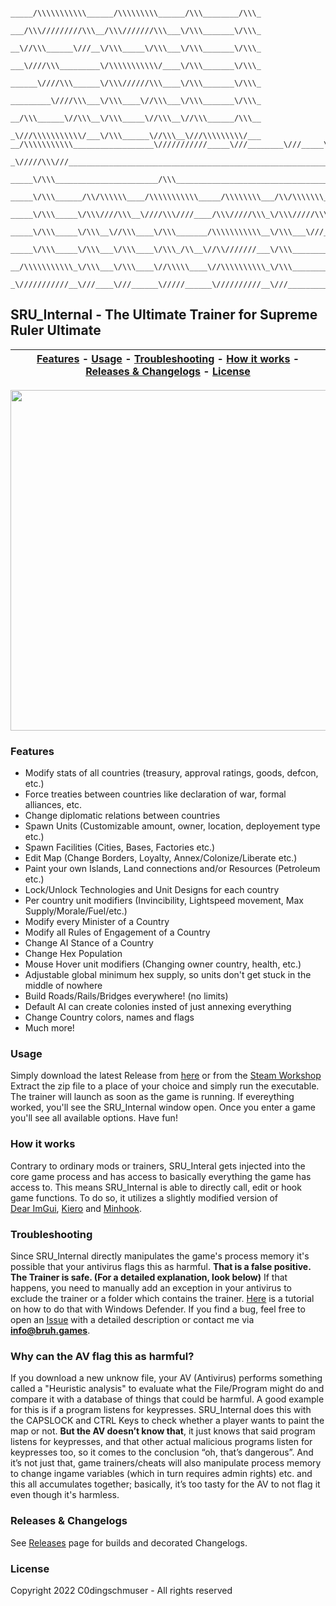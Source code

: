 ```
                     _____/\\\\\\\\\\\______/\\\\\\\\\______/\\\________/\\\_
                      ___/\\\/////////\\\__/\\\///////\\\___\/\\\_______\/\\\_
                       __\//\\\______\///__\/\\\_____\/\\\___\/\\\_______\/\\\_
                        ___\////\\\_________\/\\\\\\\\\\\/____\/\\\_______\/\\\_
                         ______\////\\\______\/\\\//////\\\____\/\\\_______\/\\\_
                          _________\////\\\___\/\\\____\//\\\___\/\\\_______\/\\\_
                           __/\\\______\//\\\__\/\\\_____\//\\\__\//\\\______/\\\__
                            _\///\\\\\\\\\\\/___\/\\\______\//\\\__\///\\\\\\\\\/___
__/\\\\\\\\\\\__________________\///////////_____\///________\///_____\/////////______________________/\\\\\\____
 _\/////\\\///________________________________________________________________________________________\////\\\____
  _____\/\\\_______________________/\\\___________________________________________________________________\/\\\____
   _____\/\\\______/\\/\\\\\\____/\\\\\\\\\\\_____/\\\\\\\\___/\\/\\\\\\\___/\\/\\\\\\____/\\\\\\\\\_______\/\\\____
    _____\/\\\_____\/\\\////\\\__\////\\\////____/\\\/////\\\_\/\\\/////\\\_\/\\\////\\\__\////////\\\______\/\\\____
     _____\/\\\_____\/\\\__\//\\\____\/\\\_______/\\\\\\\\\\\__\/\\\___\///__\/\\\__\//\\\___/\\\\\\\\\\_____\/\\\____
      _____\/\\\_____\/\\\___\/\\\____\/\\\_/\\__\//\\///////___\/\\\_________\/\\\___\/\\\__/\\\/////\\\_____\/\\\____
       __/\\\\\\\\\\\_\/\\\___\/\\\____\//\\\\\____\//\\\\\\\\\\_\/\\\_________\/\\\___\/\\\_\//\\\\\\\\/\\__/\\\\\\\\\_
        _\///////////__\///____\///______\/////______\//////////__\///__________\///____\///___\////////\//__\/////////__
```          

## SRU_Internal - The **Ultimate** Trainer for Supreme Ruler Ultimate

| [Features](#features) - [Usage](#usage) - [Troubleshooting](#troubleshooting) - [How it works](#how-it-works) - [Releases & Changelogs](#releases--changelogs) - [License](#license)|
:----------------------------------------------------------: |

<img src="https://bruh.games/internal/sru/github/main2.png" width="700" height="545" />

### Features
- Modify stats of all countries (treasury, approval ratings, goods, defcon, etc.)
- Force treaties between countries like declaration of war, formal alliances, etc.
- Change diplomatic relations between countries
- Spawn Units (Customizable amount, owner, location, deployement type etc.)
- Spawn Facilities (Cities, Bases, Factories etc.)
- Edit Map (Change Borders, Loyalty, Annex/Colonize/Liberate etc.)
- Paint your own Islands, Land connections and/or Resources (Petroleum etc.)
- Lock/Unlock Technologies and Unit Designs for each country
- Per country unit modifiers (Invincibility, Lightspeed movement, Max Supply/Morale/Fuel/etc.)
- Modify every Minister of a Country
- Modify all Rules of Engagement of a Country
- Change AI Stance of a Country
- Change Hex Population
- Mouse Hover unit modifiers (Changing owner country, health, etc.)
- Adjustable global minimum hex supply, so units don't get stuck in the middle of nowhere
- Build Roads/Rails/Bridges everywhere! (no limits)
- Default AI can create colonies insted of just annexing everything
- Change Country colors, names and flags
- Much more!

### Usage
Simply download the latest Release from [here](https://github.com/C0dingschmuser/SRU_Internal/releases) or from the [Steam Workshop](https://steamcommunity.com/sharedfiles/filedetails/?id=2874935554)
Extract the zip file to a place of your choice and simply run the executable. The trainer will launch as soon as the game is running.
If evereything worked, you'll see the SRU_Internal window open. Once you enter a game you'll see all available options. Have fun!

### How it works
Contrary to ordinary mods or trainers, SRU_Interal gets injected into the core game process and has access to basically everything the game has access to. This means SRU_Internal is able to directly call, edit or hook game functions. To do so, it utilizes a slightly modified version of <br> [Dear ImGui](https://github.com/ocornut/imgui), [Kiero](https://github.com/Rebzzel/kiero) and [Minhook](https://github.com/TsudaKageyu/minhook).

### Troubleshooting
Since SRU_Internal directly manipulates the game's process memory it's possible that your antivirus flags this as harmful. **That is a false positive. The Trainer is safe. (For a detailed explanation, look below)** If that happens, you need to manually add an exception in your antivirus to exclude the trainer or a folder which contains the trainer. [Here](https://support.microsoft.com/en-us/windows/add-an-exclusion-to-windows-security-811816c0-4dfd-af4a-47e4-c301afe13b26) is a tutorial on how to do that with Windows Defender.
If you find a bug, feel free to open an [Issue](https://github.com/C0dingschmuser/SRU_Internal/issues) with a detailed description or contact me via **info@bruh.games**.

### Why can the AV flag this as harmful?
If you download a new unknow file, your AV (Antivirus) performs something called a "Heuristic analysis" to evaluate what the File/Program might do and compare it with a database of things that could be harmful. A good example for this is if a program listens for keypresses. SRU_Internal does this with the CAPSLOCK and CTRL Keys to check whether a player wants to paint the map or not. **But the AV doesn’t know that**, it just knows that said program listens for keypresses, and that other actual malicious programs listen for keypresses too, so it comes to the conclusion “oh, that’s dangerous”. And it’s not just that, game trainers/cheats will also manipulate process memory to change ingame variables (which in turn requires admin rights) etc. and this all accumulates together; basically, it’s too tasty for the AV to not flag it even though it's harmless.

### Releases & Changelogs
See [Releases](https://github.com/C0dingschmuser/SRU_Internal/releases) page for builds and decorated Changelogs. 

### License
Copyright 2022 C0dingschmuser - All rights reserved
